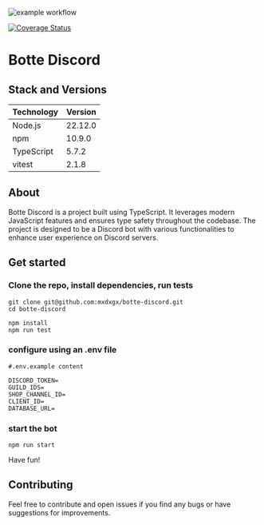 ![example workflow](https://github.com/mxdxgx/botte-discord/actions/workflows/ci.yml/badge.svg)

[![Coverage Status](https://coveralls.io/repos/github/mxdxgx/botte-discord/badge.svg)](https://coveralls.io/github/mxdxgx/botte-discord)
# Botte Discord

## Stack and Versions

| Technology | Version |
|------------|---------|
| Node.js    | 22.12.0 |
| npm        | 10.9.0  |
| TypeScript | 5.7.2   |
| vitest     | 2.1.8   |

## About

Botte Discord is a project built using TypeScript. It leverages modern JavaScript features and ensures type safety throughout the codebase. The project is designed to be a Discord bot with various functionalities to enhance user experience on Discord servers.

## Get started 

### Clone the repo, install dependencies, run tests
```
git clone git@github.com:mxdxgx/botte-discord.git
cd botte-discord

npm install 
npm run test

```

### configure using an .env file 
```
#.env.example content

DISCORD_TOKEN=
GUILD_IDS=
SHOP_CHANNEL_ID=
CLIENT_ID=
DATABASE_URL=

```

### start the bot 

```
npm run start
```

Have fun! 
## Contributing 
Feel free to contribute and open issues if you find any bugs or have suggestions for improvements.